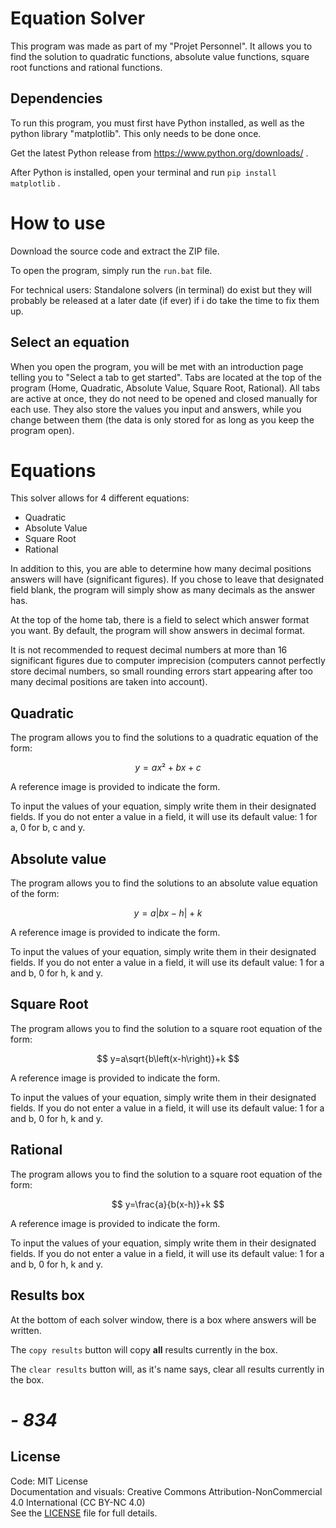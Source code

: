 # Equation Solver

This program was made as part of my "Projet Personnel".
It allows you to find the solution to quadratic functions, absolute value functions, square root functions and rational functions.

## Dependencies

To run this program, you must first have Python installed, as well as the python library "matplotlib".
This only needs to be done once.

Get the latest Python release from https://www.python.org/downloads/ .

After Python is installed, open your terminal and run `pip install matplotlib` .

# How to use

Download the source code and extract the ZIP file.

To open the program, simply run the `run.bat` file.

For technical users:
Standalone solvers (in terminal) do exist but they will probably be released at a later date (if ever) if i do take the time to fix them up.

## Select an equation

When you open the program, you will be met with an introduction page telling you to "Select a tab to get started".
Tabs are located at the top of the program (Home, Quadratic, Absolute Value, Square Root, Rational).
All tabs are active at once, they do not need to be opened and closed manually for each use. They also store the values you input and answers, while you change between them (the data is only stored for as long as you keep the program open).

# Equations

This solver allows for 4 different equations:

 - Quadratic
 - Absolute Value
 - Square Root
 - Rational

In addition to this, you are able to determine how many decimal positions answers will have (significant figures).
If you chose to leave that designated field blank, the program will simply show as many decimals as the answer has.

At the top of the home tab, there is a field to select which answer format you want.
By default, the program will show answers in decimal format.

It is not recommended to request decimal numbers at more than 16 significant figures due to computer imprecision (computers cannot perfectly store decimal numbers, so small rounding errors start appearing after too many decimal positions are taken into account).

## Quadratic

The program allows you to find the solutions to a quadratic equation of the form:

$$
y=ax²+bx+c
$$

A reference image is provided to indicate the form.

To input the values of your equation, simply write them in their designated fields.
If you do not enter a value in a field, it will use its default value:
1 for a, 0 for b, c and y.

## Absolute value

The program allows you to find the solutions to an absolute value equation of the form:

$$
y=a|bx-h|+k
$$

A reference image is provided to indicate the form.

To input the values of your equation, simply write them in their designated fields.
If you do not enter a value in a field, it will use its default value:
1 for a and b, 0 for h, k and y.


## Square Root

The program allows you to find the solution to a square root equation of the form:

$$
 y=a\sqrt{b\left(x-h\right)}+k
$$

A reference image is provided to indicate the form.

To input the values of your equation, simply write them in their designated fields.
If you do not enter a value in a field, it will use its default value:
1 for a and b, 0 for h, k and y.

## Rational

The program allows you to find the solution to a square root equation of the form:

$$
 y=\frac{a}{b(x-h)}+k
$$

A reference image is provided to indicate the form.

To input the values of your equation, simply write them in their designated fields.
If you do not enter a value in a field, it will use its default value:
1 for a and b, 0 for h, k and y.

## Results box

At the bottom of each solver window, there is a box where answers will be written.

The `copy results` button will copy **all** results currently in the box.

The `clear results` button will, as it's name says, clear all results currently in the box.
‎ 
‎ 
‎ 
# ***-** 834*

## License

Code: MIT License  
Documentation and visuals: Creative Commons Attribution-NonCommercial 4.0 International (CC BY-NC 4.0)  
See the [LICENSE](LICENSE) file for full details.









